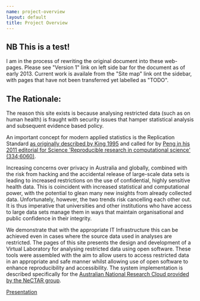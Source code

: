 ```yaml
--- 
name: project-overview
layout: default
title: Project Overview 
---
```


## NB This is a test!
I am in the process of rewriting the original document into these web-pages.
Please see "Version 1" link on left side bar for the document as of early 2013.
Current work is availale from the "Site map" link ont the sidebar, with pages that have not been transferred yet labelled as "TODO".

## The Rationale: 
The reason this site exists is because analysing restricted data (such as on human health) is fraught with security issues that hamper statistical analysis and subsequent evidence based policy.

An important concept for modern applied statistics is the Replication Standard [as originally described by King 1995](http://www.jstor.org/stable/10.2307/420301) and called for by [Peng in his 2011 editorial for Science 'Reproducible research in computational science' (334;6060)](http://www.sciencemag.org/content/334/6060/1226.full).  

Increasing concerns over privacy in Australia and globally, combined
with the risk from hacking and the accidental release of large-scale
data sets is leading to increased restrictions on the use of
confidential, highly sensitive health data. This is coincident with
increased statistical and computational power, with the potential to
glean many new insights from already collected data. Unfortunately,
however, the two trends risk cancelling each other out. It is thus
imperative that universities and other institutions who have access to
large data sets manage them in ways that maintain organisational and
public confidence in their integrity.

We demonstrate that with the appropriate IT Infrastructure this can be achieved even in cases where the source data used in analyses are restricted.  The pages of this site presents the design and development of a Virtual Laboratory
for analysing restricted data using open software.  These tools were
assembled with the aim to allow users to access restricted data in an
appropriate and safe manner whilst allowing use of open software to
enhance reproducibility and accessibility.  The system implementation
is described specifically for the [Australian National Research Cloud
provided by the NeCTAR group](http://www.nectar.org.au/research-cloud/).

[Presentation](/presentations/NCCARF-2013/hanigan-presentation-final.pdf)
